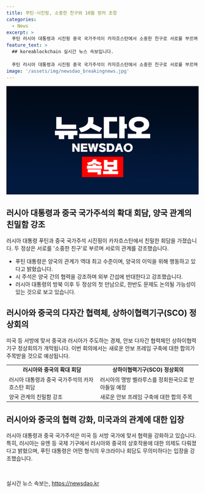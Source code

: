 ```yaml
---
title: 푸틴·시진핑, 소중한 친구와 10월 방러 초청
categories:
  - News
excerpt: >
  푸틴 러시아 대통령과 시진핑 중국 국가주석이 카자흐스탄에서 소중한 친구로 서로를 부르며 밀착을 과시했습니다. 러시아-중국 관계를 역대 최고 수준으로 평가하고, 상호 협력을 더욱 강화해야 한다고 강조하며, 외부 간섭에 반대하는 한편, 지속적인 협력과 인민의 안녕을 위한 노력을 다짐했습니다. 이로써 중러 상호작용과 미래 협력에 대한 기대가 높아졌습니다. (150자)
feature_text: >
  ## koreablockchain 실시간 뉴스 속보입니다.

  푸틴 러시아 대통령과 시진핑 중국 국가주석이 카자흐스탄에서 소중한 친구로 서로를 부르며 밀착을 과시했습니다. 러시아-중국 관계를 역대 최고 수준으로 평가하고, 상호 협력을 더욱 강화해야 한다고 강조하며, 외부 간섭에 반대하는 한편, 지속적인 협력과 인민의 안녕을 위한 노력을 다짐했습니다. 이로써 중러 상호작용과 미래 협력에 대한 기대가 높아졌습니다. (150자)
image: '/assets/img/newsdao_breakingnews.jpg'
---
```


<p><img src="/assets/img/newsdao_breakingnews.jpg" alt="koreablockchain 속보" /></p>

<h2 data-ke-size="size26">러시아 대통령과 중국 국가주석의 확대 회담, 양국 관계의 친밀함 강조</h2>

<p data-ke-size="size16">러시아 대통령 푸틴과 중국 국가주석 시진핑이 카자흐스탄에서 친밀한 회담을 가졌습니다. 두 정상은 서로를 '소중한 친구'로 부르며 서로의 관계를 강조했습니다.</p>

<ul>
  <li>푸틴 대통령은 양국의 관계가 역대 최고 수준이며, 양국의 이익을 위해 행동하고 있다고 밝혔습니다.</li>
  <li>시 주석은 양국 간의 협력을 강조하며 외부 간섭에 반대한다고 강조했습니다.</li>
  <li>러시아 대통령의 방북 이후 두 정상의 첫 만남으로, 한반도 문제도 논의될 가능성이 있는 것으로 보고 있습니다.</li>
</ul>

<h2 data-ke-size="size26">러시아와 중국의 다자간 협력체, 상하이협력기구(SCO) 정상회의</h2>

<p data-ke-size="size16">미국 등 서방에 맞서 중국과 러시아가 주도하는 경제, 안보 다자간 협력체인 상하이협력기구 정상회의가 개막됩니다. 이번 회의에서는 새로운 안보 프레임 구축에 대한 합의가 주목받을 것으로 예상됩니다.</p>

<table>
  <tr>
    <td style="text-align: center; height: 17px;"><b>러시아와 중국의 확대 회담</b></td>
    <td style="text-align: center; height: 17px;"><b>상하이협력기구(SCO) 정상회의</b></td>
  </tr>
  <tr>
    <td>러시아 대통령과 중국 국가주석의 카자흐스탄 회담</td>
    <td>러시아의 맹방 벨라루스를 정회원국으로 받아들일 예정</td>
  </tr>
  <tr>
    <td>양국 관계의 친밀함 강조</td>
    <td>새로운 안보 프레임 구축에 대한 합의 주목</td>
  </tr>
</table>

<h2 data-ke-size="size26">러시아와 중국의 협력 강화, 미국과의 관계에 대한 입장</h2>

<p data-ke-size="size16">러시아 대통령과 중국 국가주석은 미국 등 서방 국가에 맞서 협력을 강화하고 있습니다. 특히, 러시아는 유엔 등 국제 기구에서 러시아와 중국의 상호작용에 대한 의제도 다뤄졌다고 밝혔으며, 푸틴 대통령은 어떤 형식의 우크라이나 회담도 무의미하다는 입장을 강조했습니다.</p>

<p data-ke-size="size16">&nbsp;</p>
실시간 뉴스 속보는, <a href="https://newsdao.kr" rel="dofollow">https://newsdao.kr</a>


